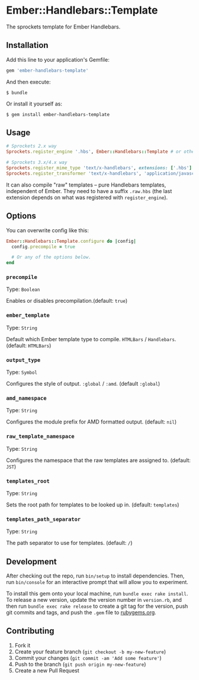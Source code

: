 # Ember::Handlebars::Template

The sprockets template for Ember Handlebars.

## Installation

Add this line to your application's Gemfile:

```ruby
gem 'ember-handlebars-template'
```

And then execute:

```
$ bundle
```

Or install it yourself as:

```
$ gem install ember-handlebars-template
```

## Usage

``` ruby
# Sprockets 2.x way
Sprockets.register_engine '.hbs', Ember::Handlebars::Template # or other extension which you like.

# Sprockets 3.x/4.x way
Sprockets.register_mime_type 'text/x-handlebars', extensions: ['.hbs'] # or other extension which you like.
Sprockets.register_transformer 'text/x-handlebars', 'application/javascript', Ember::Handlebars::Template
```

It can also compile "raw" templates – pure Handlebars templates, independent of Ember. They need to have a suffix `.raw.hbs` (the last extension depends on what was registered with `register_engine`).

## Options

You can overwrite config like this:

``` ruby
Ember::Handlebars::Template.configure do |config|
  config.precompile = true

  # Or any of the options below.
end
```

### `precompile`

Type: `Boolean`

Enables or disables precompilation.(default: `true`)

### `ember_template`

Type: `String`

Default which Ember template type to compile. `HTMLBars` / `Handlebars`. (default: `HTMLBars`)

### `output_type`

Type: `Symbol`

Configures the style of output. `:global` / `:amd`. (default `:global`)

### `amd_namespace`

Type: `String`

Configures the module prefix for AMD formatted output. (default: `nil`)

### `raw_template_namespace`

Type: `String`

Configures the namespace that the raw templates are assigned to. (default: `JST`)

### `templates_root`

Type: `String`

Sets the root path for templates to be looked up in. (default: `templates`)

### `templates_path_separator`

Type: `String`

The path separator to use for templates. (default: `/`)

## Development

After checking out the repo, run `bin/setup` to install dependencies. Then, run `bin/console` for an interactive prompt that will allow you to experiment.

To install this gem onto your local machine, run `bundle exec rake install`. To release a new version, update the version number in `version.rb`, and then run `bundle exec rake release` to create a git tag for the version, push git commits and tags, and push the `.gem` file to [rubygems.org](https://rubygems.org).

## Contributing

1. Fork it
2. Create your feature branch (`git checkout -b my-new-feature`)
3. Commit your changes (`git commit -am 'Add some feature'`)
4. Push to the branch (`git push origin my-new-feature`)
5. Create a new Pull Request
